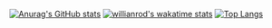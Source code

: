 <!--
**jhlsuper/jhlsuper** is a ✨ _special_ ✨ repository because its `README.md` (this file) appears on your GitHub profile.
<!-- 
- 🔭 I’m currently working on ... 
- 🌱 I’m currently learning ... kotlin, react-native, AI
- 👯 I’m looking to collaborate on ...
- 🤔 I’m looking for help with ...
- 💬 Ask me about ...
- 📫 How to reach me: ...jhlsuper@gmail.com
- 😄 Pronouns: ...
- ⚡ Fun fact: ... I like maeking
-->
 [![Anurag's GitHub stats](https://github-readme-stats.vercel.app/api?username=jhlsuper&show_icons=true&theme=dracula)](https://github.com/anuraghazra/github-readme-stats)
[![willianrod's wakatime stats](https://github-readme-stats.vercel.app/api/wakatime?username=jhlsuper)](https://github.com/anuraghazra/github-readme-stats)
[![Top Langs](https://github-readme-stats.vercel.app/api/top-langs/?username=jhlsuper&layout=compact)](https://github.com/anuraghazra/github-readme-stats)

